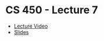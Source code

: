 # CS 450 - Lecture 7

* [Lecture Video](https://mediaspace.illinois.edu/media/t/1_06ikz8ir/330048022)
* [Slides](https://relate.cs.illinois.edu/course/cs450-s24/f/lectures/03-lecture.pdf)

